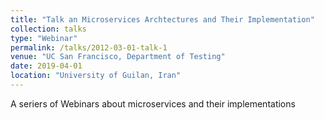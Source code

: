 ```yaml
---
title: "Talk an Microservices Archtectures and Their Implementation"
collection: talks
type: "Webinar"
permalink: /talks/2012-03-01-talk-1
venue: "UC San Francisco, Department of Testing"
date: 2019-04-01
location: "University of Guilan, Iran"
---
```

A seriers of Webinars about microservices and their implementations
